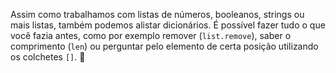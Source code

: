 Assim como trabalhamos com listas de números, booleanos, strings ou mais listas, também podemos alistar dicionários. É possível  fazer tudo o que você fazia antes, como por exemplo remover (`list.remove`), saber o comprimento (`len`) ou perguntar pelo elemento de certa posição utilizando os colchetes `[]`. :star_struck:
